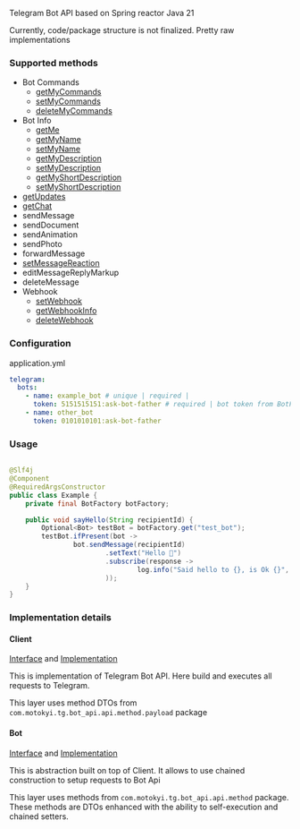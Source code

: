 Telegram Bot API based on Spring reactor
Java 21

Currently, code/package structure is not finalized. Pretty raw implementations

### Supported methods

- Bot Commands
    - [getMyCommands](https://core.telegram.org/bots/api#getmycommands)
    - [setMyCommands](https://core.telegram.org/bots/api#setmycommands)
    - [deleteMyCommands](https://core.telegram.org/bots/api#deletemycommands)
- Bot Info
    - [getMe](https://core.telegram.org/bots/api#getme)
    - [getMyName](https://core.telegram.org/bots/api#getmyname)
    - [setMyName](https://core.telegram.org/bots/api#setmyname)
    - [getMyDescription](https://core.telegram.org/bots/api#getmydescription)
    - [setMyDescription](https://core.telegram.org/bots/api#setmydescription)
    - [getMyShortDescription](https://core.telegram.org/bots/api#getmyshortdescription)
    - [setMyShortDescription](https://core.telegram.org/bots/api#setmyshortdescription)
- [getUpdates](https://core.telegram.org/bots/api#getupdates)
- [getChat](https://core.telegram.org/bots/api#getchat)
- sendMessage
- sendDocument
- sendAnimation
- sendPhoto
- forwardMessage
- [setMessageReaction](https://core.telegram.org/bots/api#setmessagereaction)
- editMessageReplyMarkup
- deleteMessage
- Webhook
    - [setWebhook](https://core.telegram.org/bots/api#setwebhook)
    - [getWebhookInfo](https://core.telegram.org/bots/api#getwebhookinfo)
    - [deleteWebhook](https://core.telegram.org/bots/api#deletewebhook)

### Configuration

application.yml

```yaml
telegram:
  bots:
    - name: example_bot # unique | required | 
      token: 5151515151:ask-bot-father # required | bot token from BotFather
    - name: other_bot
      token: 0101010101:ask-bot-father
```

### Usage

```java

@Slf4j
@Component
@RequiredArgsConstructor
public class Example {
    private final BotFactory botFactory;

    public void sayHello(String recipientId) {
        Optional<Bot> testBot = botFactory.get("test_bot");
        testBot.ifPresent(bot ->
                bot.sendMessage(recipientId)
                        .setText("Hello 👋")
                        .subscribe(response ->
                                log.info("Said hello to {}, is Ok {}", recipientId, response.isOk())
                        ));
    }
}
```

### Implementation details

#### Client

[Interface](src/main/java/com/motokyi/tg/bot_api/client/BotApiClient.java)
and [Implementation](src/main/java/com/motokyi/tg/bot_api/client/BotClient.java)

This is implementation of Telegram Bot API. Here build and executes all requests to Telegram.

This layer uses method DTOs from `com.motokyi.tg.bot_api.api.method.payload` package

#### Bot

[Interface](src/main/java/com/motokyi/tg/bot_api/bot/Bot.java)
and [Implementation](src/main/java/com/motokyi/tg/bot_api/bot/TelegramBot.java)

This is abstraction built on top of Client. It allows to use chained construction to setup requests to Bot Api

This layer uses methods from `com.motokyi.tg.bot_api.api.method` package. These methods are DTOs enhanced with the
ability to self-execution and chained setters.




